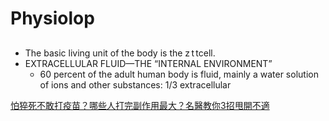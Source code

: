 # Physiolop

##

* The  basic  living  unit  of  the  body  is  the  z t tcell.
* EXTRACELLULAR  FLUID—THE   “INTERNAL  ENVIRONMENT”
  * 60  percent  of  the  adult  human  body  is  fluid,  mainly a  water  solution  of  ions  and  other  substances: 1/3 extracellular

[怕猝死不敢打疫苗？哪些人打完副作用最大？名醫教你3招甩開不適](https://youtu.be/30aQSvs2_qY)
